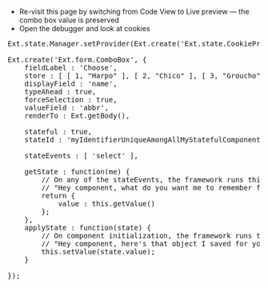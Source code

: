 * Re-visit this page by switching from Code View to Live preview &mdash; the combo box value is preserved
* Open the debugger and look at cookies

<pre class="runnable run">
Ext.state.Manager.setProvider(Ext.create('Ext.state.CookieProvider'));

Ext.create('Ext.form.ComboBox', {
    fieldLabel : 'Choose',
    store : [ [ 1, "Harpo" ], [ 2, "Chico" ], [ 3, "Groucho" ] ],
    displayField : 'name',
    typeAhead : true,
    forceSelection : true,
    valueField : 'abbr',
    renderTo : Ext.getBody(),

    stateful : true,
    stateId : 'myIdentifierUniqueAmongAllMyStatefulComponentsUsedToStoreAndFetchMyState',

    stateEvents : [ 'select' ],

    getState : function(me) {
        // On any of the stateEvents, the framework runs this.
        // "Hey component, what do you want me to remember for you?
        return {
            value : this.getValue()
        };
    },
    applyState : function(state) {
        // On component initialization, the framework runs this.
        // "Hey component, here's that object I saved for you
        this.setValue(state.value);
    }

});</pre>